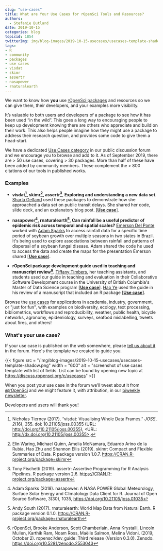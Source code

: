 ```yaml
---
slug: "use-cases"
title: What are Your Use Cases for rOpenSci Tools and Resources?
authors:
  - Stefanie Butland
date: 2019-10-15
categories: blog
topicid: 1854
twitterImg: img/blog-images/2019-10-15-usecases/usecases-template-shadow.png
tags:
- R
- community
- packages
- use cases
- visdat
- skimr
- assertr
- nasapower
- rnaturalearth
---
```

We want to know how **you** use [rOpenSci packages](https://ropensci.org/packages/) and resources so we can give them, their developers, and your examples more visibility.

It’s valuable to both users and developers of a package to see how it has been used “in the wild”. This goes a long way to encouraging people to keep up development knowing there are others who appreciate and build on their work. This also helps people imagine how they might use a package to address their research question, and provides some code to give them a head-start.

We have a dedicated [Use Cases category](https://discuss.ropensci.org/c/usecases) in our public discussion forum and we encourage you to browse and add to it. As of September 2019, there are > 50 use cases, covering > 30 packages. More than half of these have been added by community members. These complement the > 800 citations of our tools in published works.

### Examples

- **visdat[^1], skimr[^2], assertr[^3], Exploring and understanding a new data set**. [Sharla Gelfand](https://sharla.party/) used these packages to demonstrate how she approached a data set on public transit delays. She shared her code, slide deck, and an explanatory blog post. [[**Use case**]](https://discuss.ropensci.org/t/visdat-skimr-and-assertr-use-case-exploring-and-understanding-a-new-data-set/1620).

- **nasapower[^4], rnaturalearth[^5], Can rainfall be a useful predictor of epidemic risk across temporal and spatial scales?** [Emerson Del Ponte](https://delponte.netlify.com/) worked with [Adam Sparks](https://ropensci.org/authors/adam-sparks/) to access rainfall data for a specific time period of soybean growth over multiple seasons in two states in Brazil. It's being used to explore associations between rainfall and patterns of dispersal of a soybean fungal disease. Adam shared the code he used to access the data and create the maps for the presentation Emerson shared [[**Use case**]](https://discuss.ropensci.org/t/can-rainfall-be-a-useful-predictor-of-epidemic-risk-across-temporal-and/1701).

- **rOpenSci package development guide used in teaching and manuscript review[^6]**. [Tiffany Timbers](https://ropensci.org/authors/tiffany-timbers/), her teaching assistants, and students used our guide in teaching and evaluation in their Collaborative Software Development course in the University of British Columbia's Master of Data Science program [[**Use case**]](https://discuss.ropensci.org/t/teaching-how-to-create-high-quality-r-packages/1793). [Hao Ye](https://ropensci.org/authors/hao-ye/) used the guide in his review of a manuscript that included an R package [[**Use case**]](https://discuss.ropensci.org/t/use-of-r-package-review-guidelines-in-independent-manuscript-review/1795).

Browse the [use cases](https://discuss.ropensci.org/c/usecases) for applications in academia, industry, government, or "just for fun", with examples on biodiversity, ecology, text processing, bibliometrics, workflows and reproducibility, weather, public health, bicycle networks, agronomy, epidemiology, surveys, seafood mislabelling, tweets about fires, and others!

### What's your use case?
If your use case is published on the web somewhere, please [tell us about it](https://discuss.ropensci.org/c/usecases) in the forum. Here's the template we created to guide you.

{{< figure  src = "/img/blog-images/2019-10-15-usecases/usecases-template-shadow.png" width = "600" alt = "screenshot of use cases template with list of fields. List can be found by opening new topic at https://discuss.ropensci.org/c/usecases" >}}

When you post your use case in the forum we'll tweet about it from [@rOpenSci](https://twitter.com/rOpenSci) and we might feature it, with attribution, in our [biweekly newsletter](https://news.ropensci.org/).

Developers and users will thank you!


[^1]: Nicholas Tierney (2017). “visdat: Visualising Whole Data Frames.” _JOSS_, *2*(16), 355. doi: 10.21105/joss.00355 (URL: http://doi.org/10.21105/joss.00355), <URL: http://dx.doi.org/10.21105/joss.00355>.
[^2]: Elin Waring, Michael Quinn, Amelia McNamara, Eduardo Arino de la Rubia, Hao Zhu and Shannon Ellis (2019). skimr: Compact and Flexible Summaries of Data. R package version 1.0.7. https://CRAN.R-project.org/package=skimr
[^3]: Tony Fischetti (2019). assertr: Assertive Programming for R Analysis Pipelines. R package version 2.6. https://CRAN.R-project.org/package=assertr
[^4]: Adam Sparks (2018). nasapower: A NASA POWER Global Meteorology, Surface Solar Energy and Climatology Data Client for R. Journal of Open Source Software, 3(30), 1035, https://doi.org/10.21105/joss.01035
[^5]: Andy South (2017). rnaturalearth: World Map Data from Natural Earth. R package version 0.1.0. https://CRAN.R-project.org/package=rnaturalearth
[^6]: rOpenSci, Brooke Anderson, Scott Chamberlain, Anna Krystalli, Lincoln Mullen, Karthik Ram, Noam Ross, Maëlle Salmon, Melina Vidoni. (2019, October 2). ropensci/dev_guide: Third release (Version 0.3.0). Zenodo. https://doi.org/10.5281/zenodo.2553043
